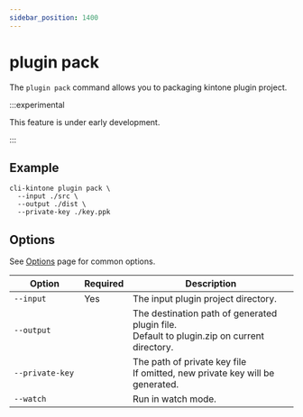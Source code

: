 ```yaml
---
sidebar_position: 1400
---
```


# plugin pack

The `plugin pack` command allows you to packaging kintone plugin project.

:::experimental

This feature is under early development.

:::

## Example

```shell
cli-kintone plugin pack \
  --input ./src \
  --output ./dist \
  --private-key ./key.ppk
```

## Options

See [Options](/guide/options) page for common options.

| Option            | Required | Description                                                                                    |
| ----------------- | -------- | ---------------------------------------------------------------------------------------------- |
| `--input`         | Yes      | The input plugin project directory.                                                            |
| `--output`        |          | The destination path of generated plugin file.<br/>Default to plugin.zip on current directory. |
| `--private-key  ` |          | The path of private key file<br/>If omitted, new private key will be generated.                |
| `--watch  `       |          | Run in watch mode.                                                                             |

